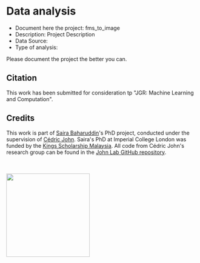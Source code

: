 # Data analysis
- Document here the project: fms_to_image
- Description: Project Description
- Data Source:
- Type of analysis:

Please document the project the better you can.

## Citation

This work has been submitted for consideration tp "JGR: Machine Learning and Computation".


## Credits

This work is part of [Saira Baharuddin]([https://github.com/gems-val22](https://github.com/ssaira267))'s PhD project, conducted under the supervision of [Cédric John](https://github.com/cedricmjohn). Saira's PhD at Imperial College London was funded by the [Kings Scholarship Malaysia](https://bmipenajaan.jpa.gov.my/ms/). All code from Cédric John's research group can be found in the [John Lab GitHub repository](https://github.com/johnlab-research).

<br>
<br>

<a href="https://www.john-lab.org">
<img src="https://www.john-lab.org/wp-content/uploads/2023/01/footer_small_logo.png" style="width:220px">
</a>
